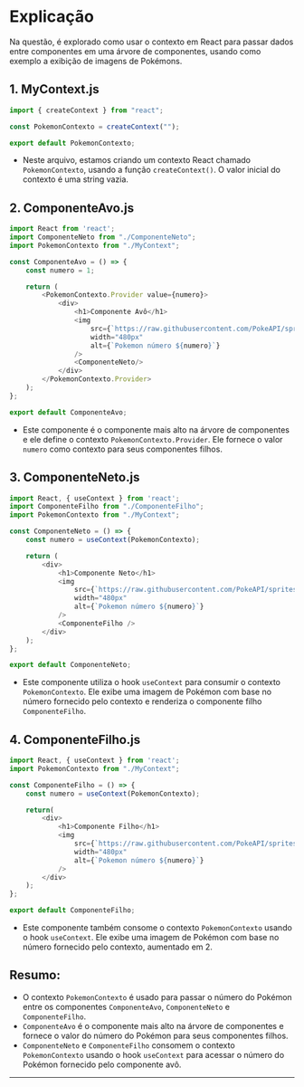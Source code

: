 # Explicação

Na questão, é explorado como usar o contexto em React para passar dados entre componentes em uma árvore de componentes, usando como exemplo a exibição de imagens de Pokémons.

## **1. MyContext.js**

```javascript
import { createContext } from "react";

const PokemonContexto = createContext("");

export default PokemonContexto;
```

- Neste arquivo, estamos criando um contexto React chamado `PokemonContexto`, usando a função `createContext()`. O valor inicial do contexto é uma string vazia.

## **2. ComponenteAvo.js**

```javascript
import React from 'react';
import ComponenteNeto from "./ComponenteNeto";
import PokemonContexto from "./MyContext";

const ComponenteAvo = () => {
    const numero = 1;

    return (
        <PokemonContexto.Provider value={numero}>
            <div>
                <h1>Componente Avô</h1>
                <img 
                    src={`https://raw.githubusercontent.com/PokeAPI/sprites/master/sprites/pokemon/${numero}.png`}
                    width="480px"
                    alt={`Pokemon número ${numero}`}
                />
                <ComponenteNeto/>
            </div>
        </PokemonContexto.Provider>
    );
};

export default ComponenteAvo;
```

- Este componente é o componente mais alto na árvore de componentes e ele define o contexto `PokemonContexto.Provider`. Ele fornece o valor `numero` como contexto para seus componentes filhos.

## **3. ComponenteNeto.js**

```javascript
import React, { useContext } from 'react';
import ComponenteFilho from "./ComponenteFilho";
import PokemonContexto from "./MyContext";

const ComponenteNeto = () => {
    const numero = useContext(PokemonContexto);

    return (
        <div>
            <h1>Componente Neto</h1>
            <img 
                src={`https://raw.githubusercontent.com/PokeAPI/sprites/master/sprites/pokemon/${numero+1}.png`}
                width="480px"
                alt={`Pokemon número ${numero}`}
            />
            <ComponenteFilho />
        </div>
    );
};

export default ComponenteNeto;
```

- Este componente utiliza o hook `useContext` para consumir o contexto `PokemonContexto`. Ele exibe uma imagem de Pokémon com base no número fornecido pelo contexto e renderiza o componente filho `ComponenteFilho`.

## **4. ComponenteFilho.js**

```javascript
import React, { useContext } from 'react';
import PokemonContexto from "./MyContext";

const ComponenteFilho = () => {
    const numero = useContext(PokemonContexto);

    return(
        <div>
            <h1>Componente Filho</h1>
            <img 
                src={`https://raw.githubusercontent.com/PokeAPI/sprites/master/sprites/pokemon/${numero+2}.png`}
                width="480px"
                alt={`Pokemon número ${numero}`}
            />
        </div>
    );
};

export default ComponenteFilho;
```

- Este componente também consome o contexto `PokemonContexto` usando o hook `useContext`. Ele exibe uma imagem de Pokémon com base no número fornecido pelo contexto, aumentado em 2.

## **Resumo:**

- O contexto `PokemonContexto` é usado para passar o número do Pokémon entre os componentes `ComponenteAvo`, `ComponenteNeto` e `ComponenteFilho`.
- `ComponenteAvo` é o componente mais alto na árvore de componentes e fornece o valor do número do Pokémon para seus componentes filhos.
- `ComponenteNeto` e `ComponenteFilho` consomem o contexto `PokemonContexto` usando o hook `useContext` para acessar o número do Pokémon fornecido pelo componente avô.

---
